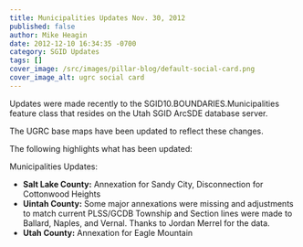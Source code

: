 ```yaml
---
title: Municipalities Updates Nov. 30, 2012
published: false
author: Mike Heagin
date: 2012-12-10 16:34:35 -0700
category: SGID Updates
tags: []
cover_image: /src/images/pillar-blog/default-social-card.png
cover_image_alt: ugrc social card
---
```


Updates were made recently to the SGID10.BOUNDARIES.Municipalities feature class that resides on the Utah SGID ArcSDE database server.

The UGRC base maps have been updated to reflect these changes.

The following highlights what has been updated:

Municipalities Updates:

- **Salt Lake County:** Annexation for Sandy City, Disconnection for Cottonwood Heights
- **Uintah County:** Some major annexations were missing and adjustments to match current PLSS/GCDB Township and Section lines were made to Ballard, Naples, and Vernal. Thanks to Jordan Merrel for the data.
- **Utah County:** Annexation for Eagle Mountain
